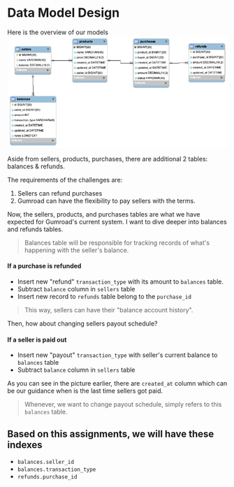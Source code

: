 # Data Model Design

Here is the overview of our models
![Current Schema](schema.png)

Aside from sellers, products, purchases, there are additional 2 tables: balances & refunds.

The requirements of the challenges are:

1. Sellers can refund purchases
2. Gumroad can have the flexibility to pay sellers with the terms.

Now, the sellers, products, and purchases tables are what we have expected for Gumroad's current system. I want to dive deeper into balances and refunds tables.

> Balances table will be responsible for tracking records of what's happening with the seller's balance.

#### If a purchase is refunded

- Insert new "refund" `transaction_type` with its amount to `balances` table.
- Subtract `balance` column in `sellers` table
- Insert new record to `refunds` table belong to the `purchase_id`

> This way, sellers can have their "balance account history".

Then, how about changing sellers payout schedule?

#### If a seller is paid out

- Insert new "payout" `transaction_type` with seller's current balance to `balances` table
- Subtract `balance` column in `sellers` table

As you can see in the picture earlier, there are `created_at` column which can be our guidance when is the last time sellers got paid.

> Whenever, we want to change payout schedule, simply refers to this `balances` table.

## Based on this assignments, we will have these indexes

- `balances.seller_id`
- `balances.transaction_type`
- `refunds.purchase_id`
